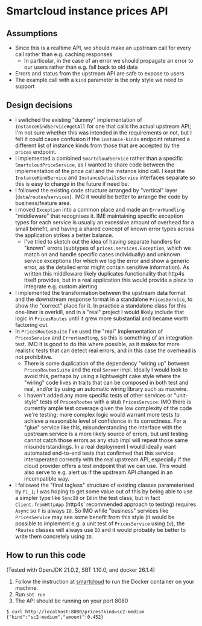 # Smartcloud instance prices API

## Assumptions

 - Since this is a realtime API, we should make an upstream call for every call rather than e.g. caching responses
    - In particular, in the case of an error we should propagate an error to our users rather than e.g. fall back to old data
 - Errors and status from the upstream API are safe to expose to users
 - The example call with a `kind` parameter is the only style we need to support 

## Design decisions
 
 - I switched the existing "dummy" implementation of `InstanceKindService#getAll` for one that calls the actual upstream
 API; I'm not sure whether this was intended in the requirements or not, but I felt it could cause confusion if the
 `instance-kinds` endpoint returned a different list of instance kinds from those that are accepted by the `prices`
 endpoint.
 - I implemented a combined `SmartcloudService` rather than a specific `SmartcloudPriceService`, as I wanted to share
 code between the implementation of the price call and the instance kind call. I kept the `InstanceKindService` and 
 `InstanceDetailsService` interfaces separate so this is easy to change in the future if need be.
 - I followed the existing code structure arranged by "vertical" layer (`data`/`routes`/`services`). IMO it would be
 better to arrange the code by business/feature area.
 - I moved `Exception` into a common place and made an `ErrorHandling` "middleware" that recognises it. IME maintaining
 specific exception types for each service is usually an excessive amount of overhead for a small benefit, and having a
 shared concept of known error types across the application strikes a better balance.
    - I've tried to sketch out the idea of having separate handlers for "known" errors (subtypes of 
    `prices.services.Exception`, which we match on and handle specific cases individually)
    and unknown service exceptions (for which we log the error and show a generic error, as the detailed error might
    contain sensitive information). As written this middleware likely duplicates functionality that http4s itself
    provides, but in a real application this would provide a place to integrate e.g. custom alerting.
 - I implemented the transformation between the upstream data format and the downstream response format in a standalone
 `PricesService`, to show the "correct" place for it. In practice a standalone class for this one-liner is overkill,
 and in a "real" project I would likely include that logic in `PricesRoutes` until it grew more substantial and became
 worth factoring out.
 - In `PricesRoutesSuite` I've used the "real" implementation of `PricesService` and `ErrorHandling`, so this is
 something of an integration test. IMO it is good to do this where possible, as it makes for more realistic tests that
 can detect real errors, and in this case the overhead is not prohibitive.
    - There is some duplication of the dependency "wiring up" between `PricesRoutesSuite` and the real `Server` impl.
    Ideally I would look to avoid this, perhaps by using a lightweight cake style where the "wiring" code lives in
    traits that can be composed in both test and real, and/or by using an automatic wiring library such as macwire.
    - I haven't added any more specific tests of other services or "unit-style" tests of `PricesRoutes` with a stub
    `PricesService`. IMO there is currently ample test coverage given the low complexity of the code we're testing;
    more complex logic would warrant more tests to achieve a reasonable level of confidence in its correctness.
    For a "glue" service like this, misunderstanding the interface with the upstream service is a more likely source
    of errors, but unit testing cannot catch those errors as any stub impl will repeat those same misunderstandings.
    In a real deployment I would ideally want automated end-to-end tests that confirmed that this service interoperated
    correctly with the real upstream API, especially if the cloud provider offers a test endpoint that we can use.
    This would also serve to e.g. alert us if the upstream API changed in an incompatible way.
 - I followed the "final tagless" structure of existing classes parameterised by `F[_]`; I was hoping to get some value
 out of this by being able to use a simpler type like `SyncIO` or `Id` in the test class, but in fact 
 `Client.fromHttpApp` (http4s' recommended approach to testing) requires `Async` so `F` is always `IO`. So IMO while
 "business" services like `PricesService` may see some benefit from this style (it would be possible to implement e.g.
 a unit test of `PricesService` using `Id`), the `*Routes` classes will always use `IO` and it would probably be better
 to write them concretely using `IO`.

## How to run this code

(Tested with OpenJDK 21.0.2, SBT 1.10.0, and docker 26.1.4)

1. Follow the instruction at [smartcloud](https://hub.docker.com/r/smartpayco/smartcloud) to run the Docker container on your machine.
1. Run `sbt run`
1. The API should be running on your port 8080
````
$ curl http://localhost:8080/prices?kind=sc2-medium
{"kind":"sc2-medium","amount":0.452}
````